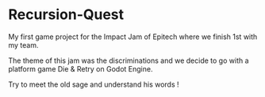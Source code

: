 # Recursion-Quest

My first game project for the Impact Jam of Epitech where we finish 1st with my team.

The theme of this jam was the discriminations and we decide to go with a platform game Die & Retry on Godot Engine.

Try to meet the old sage and understand his words !

